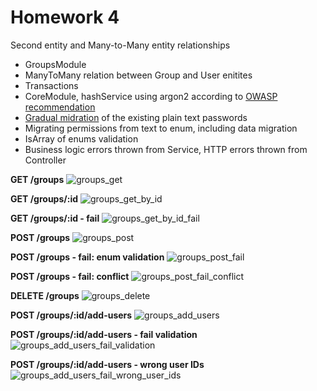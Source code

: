 # Homework 4

Second entity and Many-to-Many entity relationships

- GroupsModule
- ManyToMany relation between Group and User enitites
- Transactions
- CoreModule, hashService using argon2 according to [OWASP recommendation](https://cheatsheetseries.owasp.org/cheatsheets/Password_Storage_Cheat_Sheet.html)
- [Gradual midration](https://github.com/ranisalt/node-argon2/wiki/Migrating-from-another-hash-function) of the existing plain text passwords
- Migrating permissions from text to enum, including data migration
- IsArray of enums validation
- Business logic errors thrown from Service, HTTP errors thrown from Controller



**GET /groups**
![groups_get](https://user-images.githubusercontent.com/16776066/117212152-a537d780-ae02-11eb-8c9b-b0caf3df4d38.png)

**GET /groups/:id**
![groups_get_by_id](https://user-images.githubusercontent.com/16776066/117212200-b84aa780-ae02-11eb-9f6a-196e615a516b.png)

**GET /groups/:id - fail**
![groups_get_by_id_fail](https://user-images.githubusercontent.com/16776066/117212220-bed91f00-ae02-11eb-928b-948deabdece6.png)

**POST /groups**
![groups_post](https://user-images.githubusercontent.com/16776066/117212301-d7e1d000-ae02-11eb-8358-fa10ca39d270.png)

**POST /groups - fail: enum validation**
![groups_post_fail](https://user-images.githubusercontent.com/16776066/117212309-dadcc080-ae02-11eb-9f05-e065554bd993.png)

**POST /groups - fail: conflict**
![groups_post_fail_conflict](https://user-images.githubusercontent.com/16776066/117214481-9141a500-ae05-11eb-965f-35cf89a43681.png)

**DELETE /groups**
![groups_delete](https://user-images.githubusercontent.com/16776066/117212322-ddd7b100-ae02-11eb-9005-c0af9327cb4d.png)

**POST /groups/:id/add-users**
![groups_add_users](https://user-images.githubusercontent.com/16776066/117212334-e29c6500-ae02-11eb-88a0-7771f6b92890.png)

**POST /groups/:id/add-users - fail validation**
![groups_add_users_fail_validation](https://user-images.githubusercontent.com/16776066/117212352-e7611900-ae02-11eb-8bba-f4b90a218ae2.png)

**POST /groups/:id/add-users - wrong user IDs**
![groups_add_users_fail_wrong_user_ids](https://user-images.githubusercontent.com/16776066/117212363-eaf4a000-ae02-11eb-8d41-cfd22bee811c.png)
